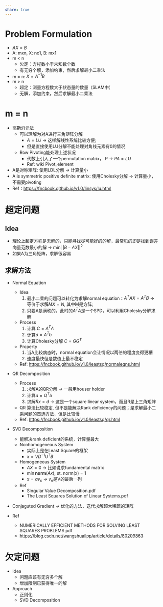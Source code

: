 ```yaml
---
share: true
---
```


# Problem Formulation
- $AX = B$
- A: mxn, X: nx1, B: mx1
- m < n
	- 欠定：方程数小于未知数个数
	- 有无穷个解，添加约束，然后求解最小二乘法
- m = n: $X = A^{-1}B$
- m > n
	- 超定：测量方程数大于状态量的数量（SLAM中）
	- 无解，添加约束，然后求解最小二乘法

# m = n
	
- 高斯消元法
	- 可以理解为对A进行三角矩阵分解
		- $A = LU$ → 这样解线性系统比较方便;
		- 但是直接使用LU分解不能处理对角线元素有0的情况
	- Row Pivoting能处理上述状况
		- 代数上引入了一个permutation matrix， P → $PA = LU$
		- Ref: wiki Pivot_element
- A是对称矩阵: 使用LDL分解 → 计算量小
- A is symmetric positive definite matrix: 使用Cholesky分解 → 计算量小，不需要pivoting
- Ref：https://fncbook.github.io/v1.0/linsys/lu.html

# 超定问题
	
## Idea
- 理论上超定方程是无解的，只能寻找尽可能好的的解，最常见的即是找到误差向量范数最小的解 → $\min || B - AX ||^2$
- 如果A为三角矩阵，求解很容易
	
	
## 求解方法
- Normal Equation
	- Idea
		1. 最小二乘的问题可以转化为求解normal equation：$A^TAX = A^TB$ → 等价于求解$MX = N$, 其中M是方阵;
		2. 只要A是满秩的，此时的$A^TA$是一个SPD，可以利用Cholesky分解求解
	- Process
		1. 计算 $C = A^TA$
		2. 计算$d = A^Tb$
		3. 计算Cholesky分解 $C = GG^T$
	- Property
		1. 当A比较病态时，normal equation会让情况以两倍的程度变得更糟
		2. 速度最快但是数值上最不稳定
	- Ref: https://fncbook.github.io/v1.0/leastsq/normaleqns.html

- QR Decomposition
	- Process
		1. 求解A的QR分解 → 一般用houser holder
		2. 计算$d = Q^Tb$
		3. 求解$Rx = d$ → 这是一个square linear system，而且R是上三角矩阵
	- QR 算法比较稳定, 但不是能解决Rank deficiency的问题；是求解最小二乘问题的首选方法，但是比较慢
	- Ref: https://fncbook.github.io/v1.0/leastsq/qr.html
		
- SVD Decomposition
	- 能解决rank deficient的系统，计算量最大
	- Nonhomogeneous System
		- 实际上是在Least Square的框架
		- $x = VD^{-1}U^TB$
	- Homogeneous System
		- $AX = 0$ → 比如说求fundamental matrix
		- $\min \mathbf{norm}(Ax)$, st. norm(x) = 1
		- $x = av_n$ → $v_n$是V的最后一列
	- Ref
		- Singular Value Decomposition.pdf
		- The Least Squares Solution of Linear Systems.pdf
		
- Conjaguted Gradient → 优化的方法，迭代求解超大稀疏的矩阵
- Ref
	- NUMERICALLY EFFICIENT METHODS FOR SOLVING LEAST SQUARES PROBLEMS.pdf
	- https://blog.csdn.net/wangshuailpp/article/details/80209863

# 欠定问题
- Idea
	- 问题应该有无穷多个解
	- 增加限制已获得唯一的解
- Approach
	- 正则化
	- SVD Decomposition